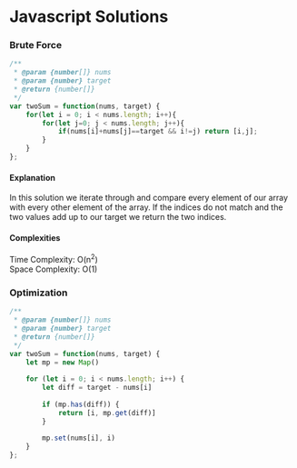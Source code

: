 # Javascript Solutions 

### Brute Force

```javascript
/**
 * @param {number[]} nums
 * @param {number} target
 * @return {number[]}
 */
var twoSum = function(nums, target) {
    for(let i = 0; i < nums.length; i++){
        for(let j=0; j < nums.length; j++){
            if(nums[i]+nums[j]==target && i!=j) return [i,j];
        }
    }
};
```

#### Explanation
In this solution we iterate through  and compare every element of our array with every other element of the array. If the indices do not match and the two values add up to our target we return the two indices.

#### Complexities
Time Complexity: O(n<sup>2</sup>)  
Space Complexity: O(1)

### Optimization

```javascript
/**
 * @param {number[]} nums
 * @param {number} target
 * @return {number[]}
 */
var twoSum = function(nums, target) {
    let mp = new Map()
    
    for (let i = 0; i < nums.length; i++) {
        let diff = target - nums[i]
        
        if (mp.has(diff)) {
            return [i, mp.get(diff)]
        }
        
        mp.set(nums[i], i)
    }
};
    
```
